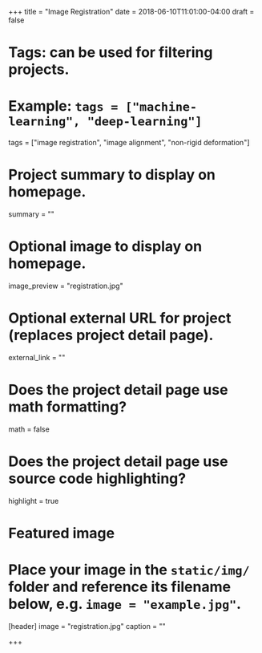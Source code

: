 +++
title = "Image Registration"
date = 2018-06-10T11:01:00-04:00
draft = false

# Tags: can be used for filtering projects.
# Example: `tags = ["machine-learning", "deep-learning"]`
tags = ["image registration", "image alignment", "non-rigid deformation"]

# Project summary to display on homepage.
summary = ""

# Optional image to display on homepage.
image_preview = "registration.jpg"

# Optional external URL for project (replaces project detail page).
external_link = ""

# Does the project detail page use math formatting?
math = false

# Does the project detail page use source code highlighting?
highlight = true

# Featured image
# Place your image in the `static/img/` folder and reference its filename below, e.g. `image = "example.jpg"`.
[header]
image = "registration.jpg"
caption = ""

+++
